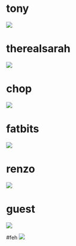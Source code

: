 # tony 
![](https://i.imgur.com/n18klnc.jpg)


# therealsarah
![](https://i.imgur.com/Dynntu4.png)


# chop
![](https://i.imgur.com/GDk7mmQ.jpg)


# fatbits
![](https://i.imgur.com/qg9NpkA.jpg)


# renzo
![](https://i.imgur.com/iwFsej9.jpg)


# guest
![](https://i.imgur.com/alkvIAb.jpg)


#feh
![](https://i.imgur.com/A0vfvuu.jpg)